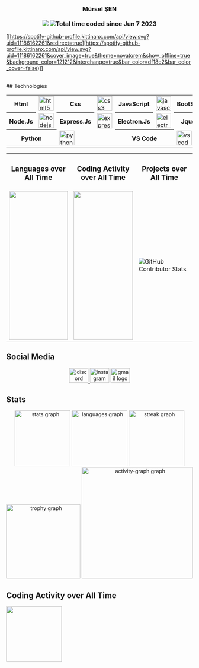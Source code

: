 <h3 align="center">
  <strong>
    Mürsel ŞEN
  </strong>
  <br /><br />
  <img src="https://visitor-badge.laobi.icu/badge?page_id=murselsen.murselsen&" />
  <img src="https://wakatime.com/badge/user/602e419d-f1c9-4979-ac85-a3da5d93f7e7.svg"
    alt="Total time coded since Jun 7 2023" />
</h3>

[[https://spotify-github-profile.kittinanx.com/api/view.svg?uid=11186162261&redirect=true][https://spotify-github-profile.kittinanx.com/api/view.svg?uid=11186162261&cover_image=true&theme=novatorem&show_offline=true&background_color=121212&interchange=true&bar_color=df18e2&bar_color_cover=false)]]

<br>
## Technologies

<div align="center">
  <table>
    <tr>
      <th>Html</th>
      <td><img src="https://cdn.jsdelivr.net/gh/devicons/devicon/icons/html5/html5-original.svg" alt="html5 logo"
          height="40" /></td>
      <th>Css</th>
      <td><img src="https://cdn.jsdelivr.net/gh/devicons/devicon/icons/css3/css3-original.svg" alt="css3 logo"
          height="40" /></td>
      <th>JavaScript</th>
      <td><img src="https://cdn.simpleicons.org/javascript/F7DF1E" alt="javascript logo" height="40" /></td>
      <th>BootStrap</th>
      <td><img src="https://cdn.jsdelivr.net/gh/devicons/devicon/icons/bootstrap/bootstrap-original.svg"
          alt="bootstrap logo" height="40" /></td>
    </tr>
    <tr>
      <th>Node.Js</th>
      <td><img src="https://cdn.simpleicons.org/nodedotjs/339933" alt="nodejs logo" height="40" /></td>
      <th>Express.Js</th>
      <td><img src="https://cdn.simpleicons.org/express/fff000" alt="express logo" height="40" /></td>
      <th>Electron.Js</th>
      <td><img src="https://cdn.simpleicons.org/electron/47848F" alt="electron logo" height="40" /></td>
      <th>Jquery</th>
      <td><img src="https://cdn.simpleicons.org/jquery/47848F" alt="jquery logo" height="40" /></td>
    </tr>
    <tr>
      <th colspan="2">Python</th>
      <td colspan="2"><img src="https://cdn.jsdelivr.net/gh/devicons/devicon/icons/python/python-original.svg"
          alt="python logo" height="40" /></td>
      <th colspan="2">VS Code</th>
      <td colspan="2"><img src="https://cdn.jsdelivr.net/gh/devicons/devicon/icons/vscode/vscode-original.svg"
          alt="vscode logo" height="40" /></td>
    </tr>
  </table>
</div>

<table style="border:0; width: 100%;">
  <tr>
    <th>
      <h3>Languages over All Time</h3>
    </th>
    <th>
      <h3>Coding Activity over All Time</h3>
    </th>
    <th>
      <h3>Projects over All Time</h3>
    </th>
  </tr>
  <tr>
    <td>
      <img src="https://wakatime.com/share/@murselsen/3ba3d656-553a-41bf-a57b-3da03f750117.svg" height="400"
        width="100%" />
    </td>
    <td>
      <img src="https://wakatime.com/share/@murselsen/c7f22644-7e1e-45f5-9c69-eac94f1f09e6.svg" height="400"
        width="100%" />
    </td>
    <td>
      <img
        src="https://github-contributor-stats.vercel.app/api?username=murselsen&limit=5&theme=gruvbox&combine_all_yearly_contributions=true"
        alt="GitHub Contributor Stats" />
    </td>
  </tr>
</table>





## Social Media

<p align="center">
  <a href="https://discord.com/users/643474762085040138" target='__blank'>
    <img src="https://raw.githubusercontent.com/poyrazavsever/readme-maker/main/public/SocialMedia/discord/default.svg"
      alt="discord logo" height="40" width="52" />
  </a>
  <a href="https://www.instagram.com/35_mursel/" target='__blank'>
    <img
      src="https://raw.githubusercontent.com/poyrazavsever/readme-maker/main/public/SocialMedia/instagram/default.svg"
      alt="instagram logo" height="40" width="52" /></a>
  <a href="mailto:murselsen803@gmail.com" target='__blank'>
    <img src="https://raw.githubusercontent.com/poyrazavsever/readme-maker/main/public/SocialMedia/gmail/default.svg"
      alt="gmail logo" height="40" width="52" /></a>
</p>

## Stats

<p align="center">
  <img
    src="https://github-readme-stats.vercel.app/api?username=murselsen&hide_title=false&hide_rank=false&show_icons=true&include_all_commits=true&count_private=true&disable_animations=false&theme=dracula"
    height="150" alt="stats graph" />
  <img
    src="https://github-readme-stats.vercel.app/api/top-langs?username=murselsen&locale=en&hide_title=false&layout=compact&card_width=320&langs_count=5&theme=dracula&hide_border=false&order=2"
    height="150" alt="languages graph" />
  <img
    src="https://streak-stats.demolab.com?user=murselsen&locale=en&mode=daily&theme=dracula&hide_border=false&border_radius=5&order=3"
    height="150" alt="streak graph" />
  <img
    src="https://github-profile-trophy.vercel.app/?username=murselsen&theme=dracula&column=-1&row=1&margin-w=8&margin-h=8&no-bg=false&no-frame=false&order=4"
    height="200" alt="trophy graph" />
  <img
    src="https://github-readme-activity-graph.vercel.app/graph?username=murselsen&radius=16&theme=react&area=true&order=5"
    height="300" alt="activity-graph graph" />
</p>

## Coding Activity over All Time

<img src="https://wakatime.com/share/@murselsen/4aa100ab-f0ee-4a0b-9163-ed35b5af9c93.svg" height="150"></img>
